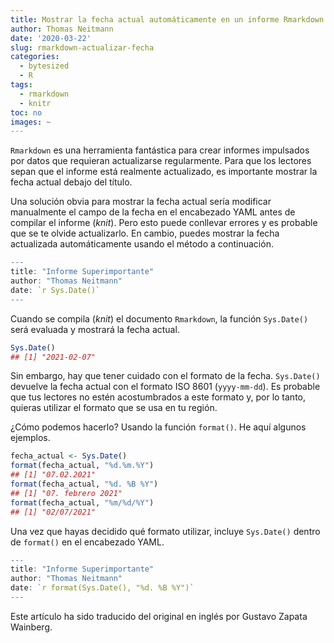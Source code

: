 ```yaml
---
title: Mostrar la fecha actual automáticamente en un informe Rmarkdown
author: Thomas Neitmann
date: '2020-03-22'
slug: rmarkdown-actualizar-fecha
categories:
  - bytesized
  - R
tags:
  - rmarkdown
  - knitr
toc: no
images: ~
---
```




<!-- `Rmarkdown` is a great tool for creating data-driven reports that have to be updated on a regular basis. To communicate to stakeholders that the report is indeed up to date it's important to display the current date below the title. -->

`Rmarkdown` es una herramienta fantástica para crear informes impulsados por datos que requieran actualizarse regularmente. Para que los lectores sepan que el informe está realmente actualizado, es importante mostrar la fecha actual debajo del título.

<!-- An obvious solution to display the current date is to update the date field in the YAML header manually before knitting. But this is both error prone and you are likely to forget about it. Instead you can dislay the current date in an automatic way using the method below. -->

Una solución obvia para mostrar la fecha actual sería modificar manualmente el campo de la fecha en el encabezado YAML antes de compilar el informe (*knit*). Pero esto puede conllevar errores y es probable que se te olvide actualizarlo. En cambio, puedes mostrar la fecha actualizada automáticamente usando el método a continuación.


```r
---
title: "Informe Superimportante"
author: "Thomas Neitmann"
date: `r Sys.Date()`
---
```

<!-- When knitting the `Rmarkdown` document `Sys.Date()` will be evaluated and display the current date. -->

Cuando se compila (*knit*) el documento `Rmarkdown`, la función `Sys.Date()` será evaluada y mostrará la fecha actual.


```r
Sys.Date()
## [1] "2021-02-07"
```

<!-- A caveat is the date format, though. `Sys.Date()` returns the current date in ISO 8601 format, i.e. `yyyy-mm-dd`. Your audience is likely not used to this format so you might want to use a date format that's common in your locale. -->

<!-- How to achieve that? Using the `format()` function. Here are some examples. -->

Sin embargo, hay que tener cuidado con el formato de la fecha. `Sys.Date()` devuelve la fecha actual con el formato ISO 8601 (`yyyy-mm-dd`). Es probable que tus lectores no estén acostumbrados a este formato y, por lo tanto, quieras utilizar el formato que se usa en tu región.

¿Cómo podemos hacerlo? Usando la función `format()`. He aquí algunos ejemplos.


```r
fecha_actual <- Sys.Date()
format(fecha_actual, "%d.%m.%Y")
## [1] "07.02.2021"
format(fecha_actual, "%d. %B %Y")
## [1] "07. febrero 2021"
format(fecha_actual, "%m/%d/%Y")
## [1] "02/07/2021"
```

<!-- After deciding which format to use make sure to wrap `Sys.Date()` inside of `format()` in your YAML header. -->

Una vez que hayas decidido qué formato utilizar, incluye `Sys.Date()` dentro de `format()` en el encabezado YAML.


```r
---
title: "Informe Superimportante"
author: "Thomas Neitmann"
date: `r format(Sys.Date(), "%d. %B %Y")`
---
```

Este artículo ha sido traducido del original en inglés por Gustavo Zapata Wainberg.
